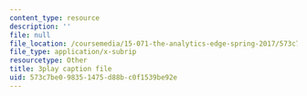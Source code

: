 ```yaml
---
content_type: resource
description: ''
file: null
file_location: /coursemedia/15-071-the-analytics-edge-spring-2017/573c7be098351475d88bc0f1539be92e_ByiCbXfwGbc.srt
file_type: application/x-subrip
resourcetype: Other
title: 3play caption file
uid: 573c7be0-9835-1475-d88b-c0f1539be92e
---
```


